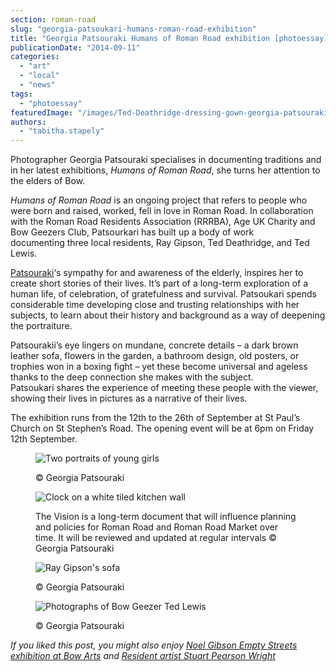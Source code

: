 ```yaml
---
section: roman-road
slug: "georgia-patsoukari-humans-roman-road-exhibition"
title: "Georgia Patsouraki Humans of Roman Road exhibition [photoessay]"
publicationDate: "2014-09-11"
categories: 
  - "art"
  - "local"
  - "news"
tags: 
  - "photoessay"
featuredImage: "/images/Ted-Deathridge-dressing-gown-georgia-patsouraki-2.jpg"
authors: 
  - "tabitha.stapely"
---
```


Photographer Georgia Patsouraki specialises in documenting traditions and in her latest exhibitions, _Humans of Roman Road_, she turns her attention to the elders of Bow.

_Humans of Roman Road_ is an ongoing project that refers to people who were born and raised, worked, fell in love in Roman Road. In collaboration with the Roman Road Residents Association (RRRBA), Age UK Charity and Bow Geezers Club, Patsourkari has built up a body of work documenting three local residents, Ray Gipson, Ted Deathridge, and Ted Lewis.

[Patsouraki](https://georgiapatsouraki.com/index.php/en/)‘s sympathy for and awareness of the elderly, inspires her to create short stories of their lives. It’s part of a long-term exploration of a human life, of celebration, of gratefulness and survival. Patsoukari spends considerable time developing close and trusting relationships with her subjects, to learn about their history and background as a way of deepening the portraiture.

Patsourakii’s eye lingers on mundane, concrete details – a dark brown leather sofa, flowers in the garden, a bathroom design, old posters, or trophies won in a boxing fight – yet these become universal and ageless thanks to the deep connection she makes with the subject. Patsoukari shares the experience of meeting these people with the viewer, showing their lives in pictures as a narrative of their lives.

The exhibition runs from the 12th to the 26th of September at St Paul’s Church on St Stephen’s Road. The opening event will be at 6pm on Friday 12th September.

<figure>

![Two portraits of young girls](/images/Douglas-children-portraits-Humans-Roman-Road-Georgia-Patsouraki-1024x681.jpg)

<figcaption>

© Georgia Patsouraki

</figcaption>

</figure>

<figure>

![Clock on a white tiled kitchen wall](/images/Douglas-kitchen-Humans-Roman-Road-Georgia-Patsoukari-1-1024x681.jpg)

<figcaption>

The Vision is a long-term document that will influence planning and policies for Roman Road and Roman Road Market over time. It will be reviewed and updated at regular intervals © Georgia Patsouraki

</figcaption>

</figure>

<figure>

![Ray Gipson's sofa](/images/Ray-Gipson-sofa-Humans-Roman-Road-Georgia-Patsoukari-1024x681.jpg)

<figcaption>

© Georgia Patsouraki

</figcaption>

</figure>

<figure>

![Photographs of Bow Geezer Ted Lewis](/images/Ted-Lewis-photograhs-Georgia-Patsouraki-1024x681.jpg)

<figcaption>

© Georgia Patsouraki

</figcaption>

</figure>

_If you liked this post, you might also enjoy_ [_Noel Gibson Empty Streets exhibition at Bow Arts_](https://romanroadlondon.com/noel-gibson-empty-streets-exhibition/) _and_ [_Resident artist Stuart Pearson Wright_](https://romanroadlondon.com/stuart-pearson-wright-interview/)
